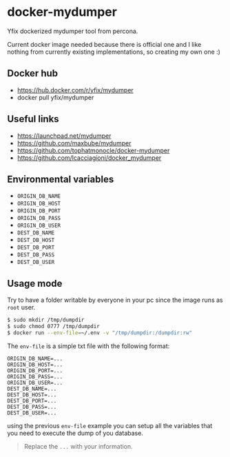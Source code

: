 # docker-mydumper
Yfix dockerized mydumper tool from percona.

Current docker image needed because there is official one
and I like nothing from currently existing implementations, so creating my own one :)

## Docker hub

* https://hub.docker.com/r/yfix/mydumper
* docker pull yfix/mydumper

## Useful links

* https://launchpad.net/mydumper
* https://github.com/maxbube/mydumper
* https://github.com/tophatmonocle/docker-mydumper
* https://github.com/lcacciagioni/docker_mydumper

## Environmental variables

* `ORIGIN_DB_NAME`
* `ORIGIN_DB_HOST`
* `ORIGIN_DB_PORT`
* `ORIGIN_DB_PASS`
* `ORIGIN_DB_USER`
* `DEST_DB_NAME`
* `DEST_DB_HOST`
* `DEST_DB_PORT`
* `DEST_DB_PASS`
* `DEST_DB_USER`

## Usage mode

Try to have a folder writable by everyone in your pc since the image runs as `root` user.
```bash
$ sudo mkdir /tmp/dumpdir
$ sudo chmod 0777 /tmp/dumpdir
$ docker run --env-file=~/.env -v "/tmp/dumpdir:/dumpdir:rw"
```
The `env-file` is a simple txt file with the following format:
```
ORIGIN_DB_NAME=...
ORIGIN_DB_HOST=...
ORIGIN_DB_PORT=...
ORIGIN_DB_PASS=...
ORIGIN_DB_USER=...
DEST_DB_NAME=...
DEST_DB_HOST=...
DEST_DB_PORT=...
DEST_DB_PASS=...
DEST_DB_USER=...
```
using the previous `env-file` example you can setup all the variables that you need to execute the dump of you database.

> Replace the `...` with your information.
